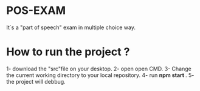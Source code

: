 # POS-EXAM
It`s a "part of speech" exam in multiple choice way.

<h1> How to run the project ? </h1>
1- download the "src"file on your desktop.
2- open open CMD.
3- Change the current working directory to your local repository.
4- run <strong> npm start </strong> .
5- the project will debbug.
